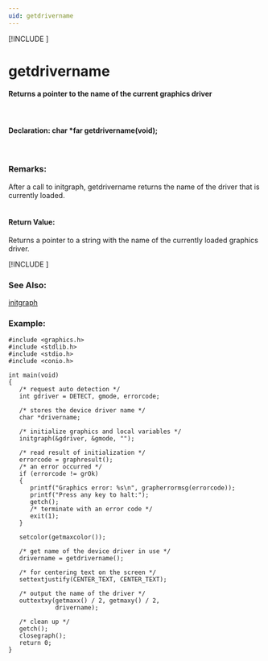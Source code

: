 ```yaml
---
uid: getdrivername
---
```

[!INCLUDE [](graphics_header.md)]
# getdrivername

#### Returns a pointer to the name of the current graphics driver

<br>

#### Declaration:  char *far getdrivername(void);

<br>

### Remarks:
After a call to initgraph, getdrivername returns the name of the driver that is currently loaded.<br><br>

#### Return Value:
Returns a pointer to a string with the name of the currently loaded graphics driver.<br>

[!INCLUDE [](portability.md)]

### See Also:
<div class="data"><a href="initgraph.md">  initgraph</a>

<br>

### Example:
```
#include <graphics.h>
#include <stdlib.h>
#include <stdio.h>
#include <conio.h>

int main(void)
{
   /* request auto detection */
   int gdriver = DETECT, gmode, errorcode;

   /* stores the device driver name */
   char *drivername;

   /* initialize graphics and local variables */
   initgraph(&gdriver, &gmode, "");

   /* read result of initialization */
   errorcode = graphresult();
   /* an error occurred */
   if (errorcode != grOk)
   {
      printf("Graphics error: %s\n", grapherrormsg(errorcode));
      printf("Press any key to halt:");
      getch();
      /* terminate with an error code */
      exit(1);
   }

   setcolor(getmaxcolor());

   /* get name of the device driver in use */
   drivername = getdrivername();

   /* for centering text on the screen */
   settextjustify(CENTER_TEXT, CENTER_TEXT);

   /* output the name of the driver */
   outtextxy(getmaxx() / 2, getmaxy() / 2,
             drivername);

   /* clean up */
   getch();
   closegraph();
   return 0;
}
```

<br>